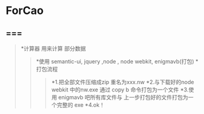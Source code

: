 # ForCao
===
---
>*计算器 用来计算 部分数据
>>*使用 semantic-ui, jquery ,node , node webkit, enigmavb(打包)
>>*打包流程
>>>*1.把全部文件压缩成zip 重名为xxx.nw
>>>*2.与下载好的node webkit 中的nw.exe 通过 copy b 命令打包为一个文件
>>>*3.使用 enigmavb 吧所有库文件与 上一步打包好的文件打包为一个完整的 exe 
>>>*4.ok！
